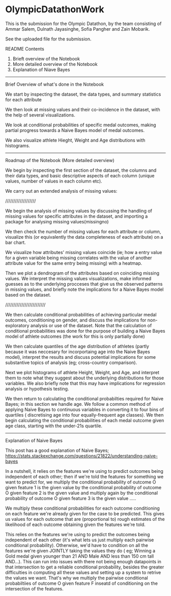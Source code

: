 # OlympicDatathonWork
This is the submission for the Olympic Datathon, by the team consisting of Ammar Salem, Dulnath Jayasinghe, Sofia Pangher and Zain Mobarik.

See the uploaded file for the submission.

README Contents

1. Brieft overview of the Notebook
2. More detailed overview of the Notebook
3. Explanation of Niave Bayes

---------------------------------------------------------------------------------------------------------------------------------------------------------------------------------


Brief Overview of what's done in the Notebook

We start by inspecting the dataset, the data types, and summary statistics for each attribute

We then look at missing values and their co-incidence in the dataset, with the help of several visualizations.

We look at conditional probabilities of specific medal outcomes, making partial progress towards a Naive Bayes model of medal outcomes.

We also visualize athlete Hieght, Weight and Age distributions with histograms.


---------------------------------------------------------------------------------------------------------------------------------------------------------------------------------



Roadmap of the Notebook (More detailed overview)

We begin by inspecting the first section of the dataset, the columns and their data types, and basic descriptive aspects of each column (unique values, number of values in each column etc).

We carry out an extended analysis of missing values:

///////////////////

We begin the analysis of missing values by discussing the handling of missing values for specific attributes in the dataset, and importing a package for analysing missing values(missingno)

We then check the number of missing values for each attribute or column, visualize this (or equivalently the data completeness of each attribute) on a bar chart.

We visualize how attributes' missing values coincide (ie; how a entry value for a given variable being missing correlates with the value of another attribute value for the same entry being missing) with a heatmap.

Then we plot a dendrogram of the attributes based on coinciding missing values. We interpret the missing values visualizations, make informed guesses as to the underlying procceses that give us the observed patterns in missing values, and briefly note the implications for a Naive Bayes model based on the dataset.

/////////////////////////



We then calculate conditional probabilities of achieving particular medal outcomes, conditioning on gender, and discuss the implications for non-exploratory analysis or use of the dataset. Note that the calculation of conditional probabilities was done for the purpose of building a Naive Bayes model of athlete outcomes (the work for this is only partially done)

We then calculate quantiles of the age distribution of athletes (partly because it was neccesary for incorportaing age into the Naive Bayes model), interpret the results and discuss potential implications for some substantive topics of analysis (eg; cross-country comparison).

Next we plot histograms of athlete Height, Weight, and Age, and interpret them to note what they suggest about the underlying distributions for those variables. We also briefly note that this may have implications for regression analysis or hypothesis testing.

We then return to calculating the conditional probabilties required for Naive Bayes; in this section we handle age. We follow a common method of applying Naive Bayes to continuous variables in converting it to four bins of quartiles ( discretising age into four equally-frequent age classes). We then begin calculating the conditional probabilities of each medal outcome given age class, starting with the under-21s quartile.

---------------------------------------------------------------------------------------------------------------------------------------------------------------------------------

Explanation of Naive Bayes

This post has a good explanation of Naive Bayes; 
https://stats.stackexchange.com/questions/21822/understanding-naive-bayes

In a nutshell, it relies on the features we're using to predict outcomes being independent of each other; then if we're told the features for something we want to predict for, we multiply the conditional probability of outcome O given feature 1 is the given value by the conditional probability of outcome O given feature 2 is the given value and multiply again by the conditional probability of outcome O given feature 3 is the given value ..... 

We multiply these conditional probabilities for each outcome conditioning on each feature we're already given for the case to be predicted. This gives us values for each outcome that are (proportional to) rough estimates of the likelihood of each outcome obtaining given the features we're told. 

This relies on the features we're using to predict the outcomes being independent of each other (it's what lets us just multiply each pairwise conditional probability). Otherwise, we'd have to condition on all the features we're given JOINTLY taking the values they do ( eg; Winning a Gold medal given younger than 21 AND Male AND less than 150 cm tall AND...). This can run into issues with there not being enough datapoints in that intersection to get a reliable conditional probability, besides the greater difficulties in computing all these values and setting up a system to retrive the values we want. That's why we multiply the pairwise conditional probabiltiies of outcome O given feature F inseatd of conditioning on the intersection of the features.
